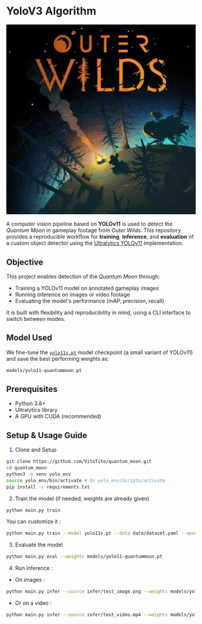 # YoloV3 Algorithm

<p align="center">
  <img src="data/OW.png" width="600" alt="Quantum Moon Banner">
</p>

A computer vision pipeline based on **YOLOv11** is used to detect the *Quantum Moon* in gameplay footage from *Outer Wilds*. This repository provides a reproducible workflow for **training**, **inference**, and **evaluation** of a custom object detector using the [Ultralytics YOLOv11](https://github.com/ultralytics/ultralytics) implementation.

## Objective

This project enables detection of the *Quantum Moon* through:

- Training a YOLOv11 model on annotated gameplay images  
- Running inference on images or video footage  
- Evaluating the model's performance (mAP, precision, recall)  

It is built with flexibility and reproducibility in mind, using a CLI interface to switch between modes.

## Model Used

We fine-tune the [`yolo11s.pt`](https://github.com/ultralytics/ultralytics) model checkpoint (a small variant of YOLOv11) and save the best performing weights as:

```bash
models/yolo11-quantummoon.pt
```

## Prerequisites

- Python 3.8+
- Ultralytics library
- A GPU with CUDA (recommended)

## Setup & Usage Guide

1. Clone and Setup

```bash
git clone https://github.com/VitoTito/quantum_moon.git
cd quantum_moon
python3 -m venv yolo_env
source yolo_env/bin/activate # Or yolo_env/Scripts/activate
pip install -r requirements.txt
```

2. Train the model (if needed, weights are already given)

```bash
python main.py train
```

You can customize it : 

```bash
python main.py train --model yolo11s.pt --data data/dataset.yaml --epochs 50 --imgsz 640 --batch 16 --device 0 --name yolo11-quantummoon
```

3. Evaluate the model

```bash
python main.py eval --weights models/yolo11-quantummoon.pt
```


4. Run inference : 

- On images : 

```bash
python main.py infer --source infer/test_image.png --weights models/yolo11-quantummoon.pt
```

- Or on a video : 

```bash
python main.py infer --source infer/test_video.mp4 --weights models/yolo11-quantummoon.pt
```

